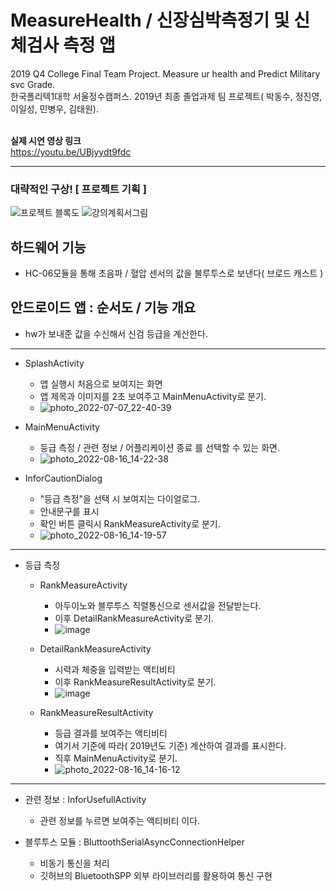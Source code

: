 # MeasureHealth / 신장심박측정기 및 신체검사 측정 앱
2019 Q4 College Final Team Project. Measure ur health and Predict Military svc Grade.<br>
한국폴리텍1대학 서울정수캠퍼스. 2019년 최종 졸업과제 팀 프로젝트( 박동수, 정진영, 이일성, 민병우, 김태원).<br><br>

__실제 시연 영상 링크__<br>
https://youtu.be/UBjyydt9fdc
<hr>

### 대략적인 구상! [ 프로젝트 기획 ]

![프로젝트 블록도](https://user-images.githubusercontent.com/100817401/173725242-fe50084c-b2be-4c3f-b06b-254b1a04ecea.png)
![강의계획서그림](https://user-images.githubusercontent.com/100817401/173725251-6bf0bd91-cd4f-477e-981e-65a3efb23fe7.png)

## 하드웨어 기능
  - HC-06모듈을 통해 초음파 / 혈압 센서의 값을 불루투스로 보낸다( 브로드 캐스트 ) 
  
## 안드로이드 앱 : 순서도 / 기능 개요
  - hw가 보내준 값을 수신해서 신검 등급을 계산한다.
<hr>

  - SplashActivity
    - 앱 실행시 처음으로 보여지는 화면
    - 앱 제목과 이미지를 2초 보여주고 MainMenuActivity로 분기.
    - ![photo_2022-07-07_22-40-39](https://user-images.githubusercontent.com/100817401/184803421-104f7c4f-385d-485b-b035-785813509903.jpg)

    

  - MainMenuActivity
    - 등급 측정 / 관련 정보 / 어플리케이션 종료 를 선택할 수 있는 화면.
    - ![photo_2022-08-16_14-22-38](https://user-images.githubusercontent.com/100817401/184803879-c044f7a4-b7cf-42fc-9e15-33633e38b7fd.jpg)



  - InforCautionDialog
    - "등급 측정"을 선택 시 보여지는 다이얼로그.
    - 안내문구를 표시
    - 확인 버튼 클릭시 RankMeasureActivity로 분기.
    - ![photo_2022-08-16_14-19-57](https://user-images.githubusercontent.com/100817401/184803750-185e033b-ed49-4b0f-8795-e0a016d679d7.jpg)



  
  <hr>
  
  - 등급 측정
    - RankMeasureActivity
      - 아두이노와 블루투스 직렬통신으로 센서값을 전달받는다.
      - 이후 DetailRankMeasureActivity로 분기.
      - ![image](https://user-images.githubusercontent.com/100817401/173727502-cc02179e-f671-40fe-abff-884b4cc49571.png)


    - DetailRankMeasureActivity
      - 시력과 체중을 입력받는 액티비티 
      - 이후 RankMeasureResultActivity로 분기.
      - ![image](https://user-images.githubusercontent.com/100817401/173727641-3dfb94e4-15c8-4347-bcd0-cc3b65f8f1c1.png)


    - RankMeasureResultActivity
      - 등급 결과를 보여주는 액티비티
      - 여기서 기준에 따라( 2019년도 기준) 계산하여 결과를 표시한다.
      - 직후 MainMenuActivity로 분기.
      - ![photo_2022-08-16_14-16-12](https://user-images.githubusercontent.com/100817401/184803386-1c1ec532-ce08-4664-b974-5826f963701a.jpg)


<hr>

  - 관련 정보 : InforUsefullActivity
    - 관련 정보를 누르면 보여주는 액티비티 이다.
  
  - 블루투스 모듈 : BluttoothSerialAsyncConnectionHelper
    - 비동기 통신을 처리
    - 깃허브의  BluetoothSPP 외부 라이브러리를 활용하여 통신 구현

